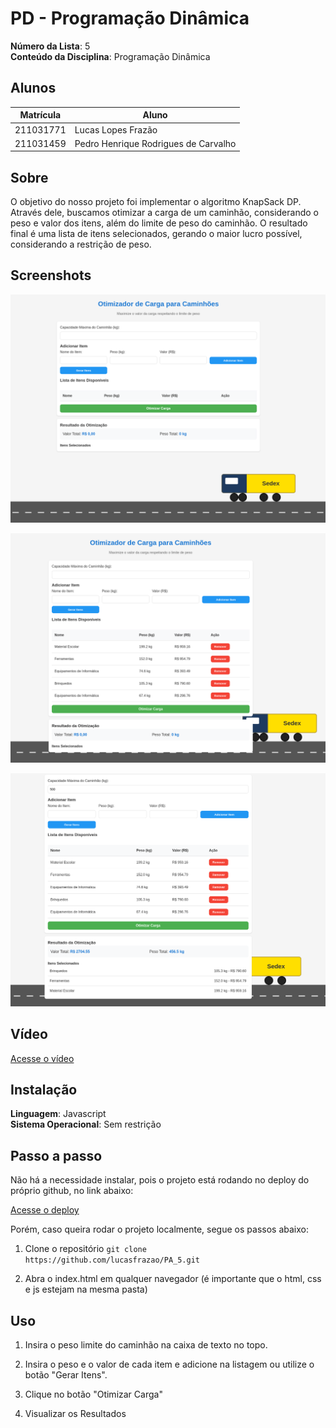 # PD - Programação Dinâmica

**Número da Lista**: 5<br>
**Conteúdo da Disciplina**: Programação Dinâmica<br>

## Alunos

| Matrícula | Aluno                                |
| --------- | ------------------------------------ |
| 211031771 | Lucas Lopes Frazão                   |
| 211031459 | Pedro Henrique Rodrigues de Carvalho |

## Sobre 

O objetivo do nosso projeto foi implementar o algoritmo KnapSack DP. Através dele, buscamos otimizar a carga de um caminhão, considerando o peso e valor dos itens, além do limite de peso do caminhão. O resultado final é uma lista de itens selecionados, gerando o maior lucro possível, considerando a restrição de peso.

## Screenshots

![Screenshoot_1](./assets/imagem1.png)

![Screenshoot_2](./assets/imagem2.png)

![Screenshoot_3](./assets/imagem3.png)

## Vídeo

[Acesse o vídeo](https://youtu.be/jUkINFIyPfE)

## Instalação 
**Linguagem**: Javascript<br>
**Sistema Operacional**: Sem restrição<br>

## Passo a passo

Não há a necessidade instalar, pois o projeto está rodando no deploy do próprio github, no link abaixo:

[Acesse o deploy]()

Porém, caso queira rodar o projeto localmente, segue os passos abaixo:

1. Clone o repositório
`
git clone https://github.com/lucasfrazao/PA_5.git
`

2. Abra o index.html em qualquer navegador (é importante que o html, css e js estejam na mesma pasta)

## Uso 

1. Insira o peso limite do caminhão na caixa de texto no topo.

2. Insira o peso e o valor de cada item e adicione na listagem ou utilize o botão "Gerar Itens".

3. Clique no botão "Otimizar Carga"

4. Visualizar os Resultados